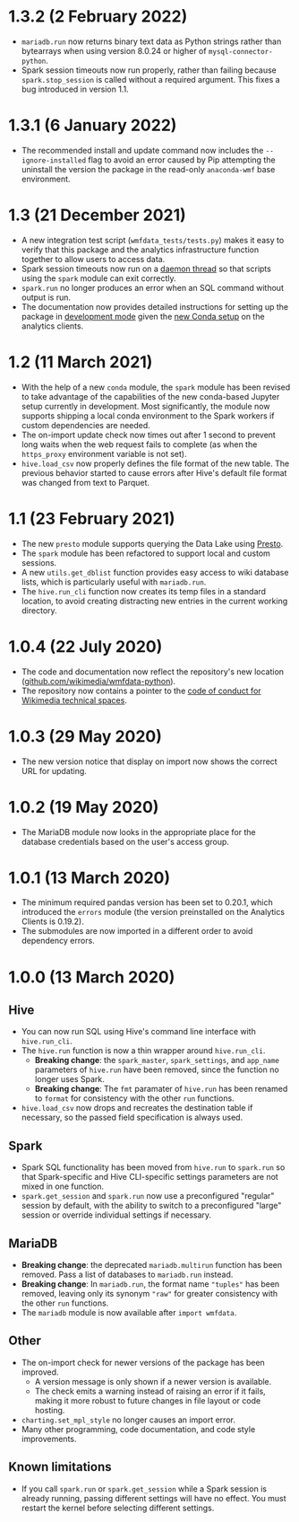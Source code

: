 # 1.3.2 (2 February 2022)
* `mariadb.run` now returns binary text data as Python strings rather than bytearrays when using version 8.0.24 or higher of `mysql-connector-python`.
* Spark session timeouts now run properly, rather than failing because `spark.stop_session` is called without a required argument. This fixes a bug introduced in version 1.1.

# 1.3.1 (6 January 2022)
* The recommended install and update command now includes the `--ignore-installed` flag to avoid an error caused by Pip attempting the uninstall the version the package in the read-only `anaconda-wmf` base environment.

# 1.3 (21 December 2021)
* A new integration test script (`wmfdata_tests/tests.py`) makes it easy to verify that this package and the analytics infrastructure function together to allow users to access data.
* Spark session timeouts now run on a [daemon thread](https://docs.python.org/3.7/library/threading.html#threading.Thread.daemon) so that scripts using the `spark` module can exit correctly.
* `spark.run` no longer produces an error when an SQL command without output is run.
* The documentation now provides detailed instructions for setting up the package in [development mode](https://setuptools.pypa.io/en/latest/userguide/development_mode.html) given the [new Conda setup](https://wikitech.wikimedia.org/wiki/Analytics/Systems/Anaconda) on the analytics clients.

# 1.2 (11 March 2021)
* With the help of a new `conda` module, the `spark` module has been revised to take advantage of the capabilities of the new conda-based Jupyter setup currently in development. Most significantly, the module now supports shipping a local conda environment to the Spark workers if custom dependencies are needed.
* The on-import update check now times out after 1 second to prevent long waits when the web request fails to complete (as when the `https_proxy` environment variable is not set).
* `hive.load_csv` now properly defines the file format of the new table. The previous behavior started to cause errors after Hive's default file format was changed from text to Parquet.

# 1.1 (23 February 2021)
* The new `presto` module supports querying the Data Lake using [Presto](https://wikitech.wikimedia.org/wiki/Analytics/Systems/Presto).
* The `spark` module has been refactored to support local and custom sessions.
* A new `utils.get_dblist` function provides easy access to wiki database lists, which is particularly useful with `mariadb.run`.
* The `hive.run_cli` function now creates its temp files in a standard location, to avoid creating distracting new entries in the current working directory.

# 1.0.4 (22 July 2020)
* The code and documentation now reflect the repository's new location ([github.com/wikimedia/wmfdata-python](https://github.com/wikimedia/wmfdata-python)).
* The repository now contains a pointer to the [code of conduct for Wikimedia technical spaces](https://www.mediawiki.org/wiki/Code_of_conduct).

# 1.0.3 (29 May 2020)
* The new version notice that display on import now shows the correct URL for updating.

# 1.0.2 (19 May 2020)
* The MariaDB module now looks in the appropriate place for the database credentials based on the user's access group.

# 1.0.1 (13 March 2020)
* The minimum required pandas version has been set to 0.20.1, which introduced the `errors` module (the version preinstalled on the Analytics Clients is 0.19.2).
* The submodules are now imported in a different order to avoid dependency errors.

# 1.0.0 (13 March 2020)
## Hive
- You can now run SQL using Hive's command line interface with `hive.run_cli`.
- The `hive.run` function is now a thin wrapper around `hive.run_cli`.
  - **Breaking change**: the `spark_master`, `spark_settings`, and `app_name` parameters of `hive.run` have been removed, since the function no longer uses Spark.
  - **Breaking change**: The `fmt` paramater of `hive.run` has been renamed to `format` for consistency with the other `run` functions.
- `hive.load_csv` now drops and recreates the destination table if necessary, so the passed field specification is always used.

## Spark
- Spark SQL functionality has been moved from `hive.run` to `spark.run` so that Spark-specific and Hive CLI-specific settings parameters are not mixed in one function.
- `spark.get_session` and `spark.run` now use a preconfigured "regular" session by default, with the ability to switch to a preconfigured "large" session or override individual settings if necessary.

## MariaDB
- **Breaking change**: the deprecated `mariadb.multirun` function has been removed. Pass a list of databases to `mariadb.run` instead.
- **Breaking change**: In `mariadb.run`, the format name `"tuples"` has been removed, leaving only its synonym `"raw"` for greater consistency with the other `run` functions.
- The `mariadb` module is now available after `import wmfdata`.

## Other
- The on-import check for newer versions of the package has been improved.
  - A version message is only shown if a newer version is available.
  - The check emits a warning instead of raising an error if it fails, making it more robust to future changes in file layout or code hosting.
- `charting.set_mpl_style` no longer causes an import error.
- Many other programming, code documentation, and code style improvements.

## Known limitations
- If you call `spark.run` or `spark.get_session` while a Spark session is already running, passing different settings will have no effect. You must restart the kernel before selecting different settings.
